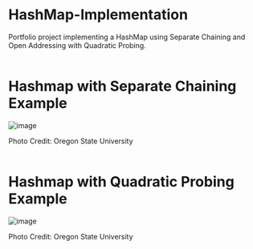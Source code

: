 # HashMap-Implementation

Portfolio project implementing a HashMap using Separate Chaining and Open Addressing with Quadratic Probing.
<br><br>


# Hashmap with Separate Chaining Example
![image](https://user-images.githubusercontent.com/97070899/206808533-cdfa50c1-f4b8-49ec-9494-09b8bd516649.png)

Photo Credit: Oregon State University
<br><br>


# Hashmap with Quadratic Probing Example
![image](https://user-images.githubusercontent.com/97070899/206808613-90bbc560-1db6-4ae9-8db0-4878e839815b.png)

Photo Credit: Oregon State University

